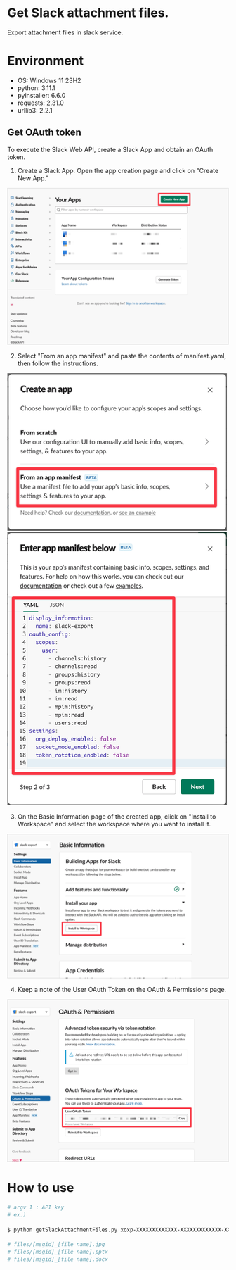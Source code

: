 # Get Slack attachment files.
Export attachment files in slack service.

# Environment

- OS: Windows 11 23H2
- python: 3.11.1
- pyinstaller: 6.6.0
- requests: 2.31.0
- urllib3: 2.2.1

## Get OAuth token
To execute the Slack Web API, create a Slack App and obtain an OAuth token.

1. Create a Slack App. Open the app creation page and click on "Create New App."
<img src="./images/create.png" alt="Create New App">

2. Select "From an app manifest" and paste the contents of manifest.yaml, then follow the instructions.
<img src="./images/from-manifest.png" width="500px" alt="From an app manifest">
<img src="./images/paste-manifest.png" width="500px" alt="Paste manifest">

3. On the Basic Information page of the created app, click on "Install to Workspace" and select the workspace where you want to install it.
<img src="./images/install.png" alt="Install to Workspace">

4. Keep a note of the User OAuth Token on the OAuth & Permissions page.
<img src="./images/token.png" alt="User OAuth Token">

# How to use

```sh
# argv 1 : API key
# ex.)

$ python getSlackAttachmentFiles.py xoxp-XXXXXXXXXXXXX-XXXXXXXXXXXXX-XXXXXXXXXXXXX-XXXXXXXXXXXXXXXXXXXXXXXXXXXXXXXX

# files/[msgid]_[file name].jpg
# files/[msgid]_[file name].pptx
# files/[msgid]_[file name].docx

```